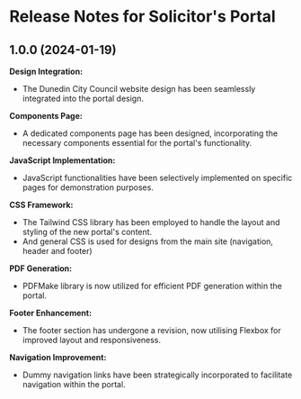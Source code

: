 # Release Notes for Solicitor's Portal
## 1.0.0 (2024-01-19)

**Design Integration:**

- The Dunedin City Council website design has been seamlessly integrated into the portal design.

**Components Page:**

 - A dedicated components page has been designed, incorporating the necessary components essential for the portal's functionality.

**JavaScript Implementation:**

 - JavaScript functionalities have been selectively implemented on specific pages for demonstration purposes.

**CSS Framework:**

- The Tailwind CSS library has been employed to handle the layout and styling of the new portal's content.
- And general CSS is used for designs from the main site (navigation, header and footer)

**PDF Generation:**

- PDFMake library is now utilized for efficient PDF generation within the portal.

**Footer Enhancement:**

- The footer section has undergone a revision, now utilising Flexbox for improved layout and responsiveness.

**Navigation Improvement:**

- Dummy navigation links have been strategically incorporated to facilitate navigation within the portal.


